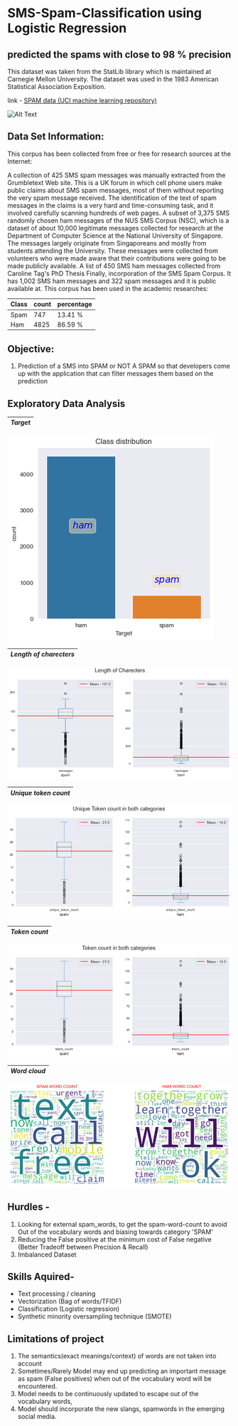 # SMS-Spam-Classification using Logistic Regression

## predicted the spams with close to 98 % precision

This dataset was taken from the StatLib library which is maintained at Carnegie Mellon University. The dataset was used in the 1983 American Statistical Association Exposition.

link - [SPAM data (UCI machine learning repository)](https://archive.ics.uci.edu/ml/datasets/SMS+Spam+Collection)

![Alt Text](https://github.com/Arvindhh931/SMS-Spam-Classification/blob/main/Visualizations/giphy.gif)

## Data Set Information:
This corpus has been collected from free or free for research sources at the Internet:

A collection of 425 SMS spam messages was manually extracted from the Grumbletext Web site. This is a UK forum in which cell phone users make public claims about SMS spam messages, most of them without reporting the very spam message received. The identification of the text of spam messages in the claims is a very hard and time-consuming task, and it involved carefully scanning hundreds of web pages.
A subset of 3,375 SMS randomly chosen ham messages of the NUS SMS Corpus (NSC), which is a dataset of about 10,000 legitimate messages collected for research at the Department of Computer Science at the National University of Singapore. The messages largely originate from Singaporeans and mostly from students attending the University. These messages were collected from volunteers who were made aware that their contributions were going to be made publicly available.
A list of 450 SMS ham messages collected from Caroline Tag's PhD Thesis
Finally, incorporation of the SMS Spam Corpus. It has 1,002 SMS ham messages and 322 spam messages and it is public available at. This corpus has been used in the academic researches:

| Class        |    count      | percentage |    
| ----------------- | ------------- | ---------- |
| Spam | 747 | 13.41 % |  
| Ham | 4825 | 86.59 % |

## Objective:
1) Prediction of a SMS into SPAM or NOT A SPAM so that developers come up with the application that can filter messages them based on the prediction

## Exploratory Data Analysis

| *Target*   |
:-------------------------:|
![](https://github.com/Arvindhh931/SMS-Spam-Classification/blob/main/Visualizations/7.png)


| *Length of charecters*   |
:-------------------------:|
![](https://github.com/Arvindhh931/SMS-Spam-Classification/blob/main/Visualizations/6.png)

| *Unique token count*           | 
:-------------------------:|
![](https://github.com/Arvindhh931/SMS-Spam-Classification/blob/main/Visualizations/2.png)

| *Token count*           | 
:-------------------------:|
![](https://github.com/Arvindhh931/SMS-Spam-Classification/blob/main/Visualizations/3.png)

| *Word cloud*           | 
:-------------------------:|
![](https://github.com/Arvindhh931/SMS-Spam-Classification/blob/main/Visualizations/1.png)



## Hurdles - 
1) Looking for external spam_words, to get the spam-word-count to avoid Out of the vocabulary words and biasing towards category 'SPAM'
2) Reducing the False positive at the minimum cost of False negative (Better Tradeoff between Precision & Recall)
3) Imbalanced Dataset

## Skills Aquired-
- Text processing / cleaning
- Vectorization (Bag of words/TFIDF)
- Classification (Logistic regression)
- Synthetic minority oversampling technique (SMOTE)
## Limitations of project
1) The semantics(exact meanings/context) of words are not taken into account
2) Sometimes/Rarely Model may end up predicting an important message as spam (False positives) 
     when out of the vocabulary word will be encountered.
3) Model needs to be continuously updated to escape out of the vocabulary words, 
4) Model should incorporate the new slangs, spamwords in the emerging social media. 
